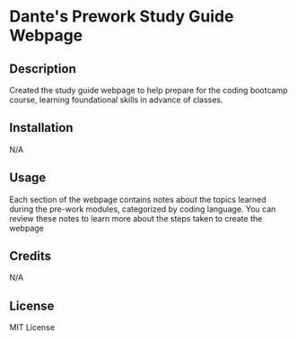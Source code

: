 # Dante's Prework Study Guide Webpage

## Description

Created the study guide webpage to help prepare for the coding bootcamp course, learning foundational skills in advance of classes. 

## Installation

N/A

## Usage

Each section of the webpage contains notes about the topics learned during the pre-work modules, categorized by coding language. You can review these notes to learn more about the steps taken to create the webpage

## Credits

N/A

## License

MIT License
